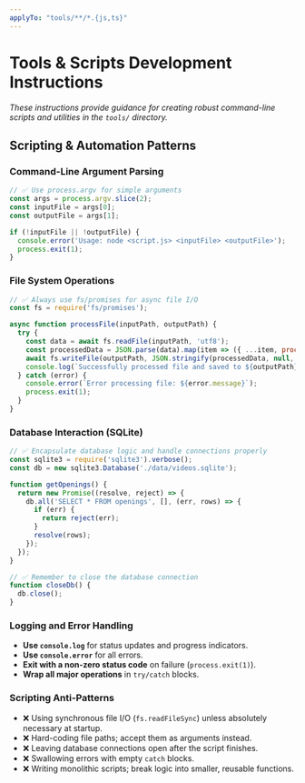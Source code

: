 ```yaml
---
applyTo: "tools/**/*.{js,ts}"
---
```


# Tools & Scripts Development Instructions

*These instructions provide guidance for creating robust command-line scripts and utilities in the `tools/` directory.*

## Scripting & Automation Patterns

### **Command-Line Argument Parsing**
```javascript
// ✅ Use process.argv for simple arguments
const args = process.argv.slice(2);
const inputFile = args[0];
const outputFile = args[1];

if (!inputFile || !outputFile) {
  console.error('Usage: node <script.js> <inputFile> <outputFile>');
  process.exit(1);
}
```

### **File System Operations**
```javascript
// ✅ Always use fs/promises for async file I/O
const fs = require('fs/promises');

async function processFile(inputPath, outputPath) {
  try {
    const data = await fs.readFile(inputPath, 'utf8');
    const processedData = JSON.parse(data).map(item => ({ ...item, processed: true }));
    await fs.writeFile(outputPath, JSON.stringify(processedData, null, 2));
    console.log(`Successfully processed file and saved to ${outputPath}`);
  } catch (error) {
    console.error(`Error processing file: ${error.message}`);
    process.exit(1);
  }
}
```

### **Database Interaction (SQLite)**
```javascript
// ✅ Encapsulate database logic and handle connections properly
const sqlite3 = require('sqlite3').verbose();
const db = new sqlite3.Database('./data/videos.sqlite');

function getOpenings() {
  return new Promise((resolve, reject) => {
    db.all('SELECT * FROM openings', [], (err, rows) => {
      if (err) {
        return reject(err);
      }
      resolve(rows);
    });
  });
}

// ✅ Remember to close the database connection
function closeDb() {
  db.close();
}
```

### **Logging and Error Handling**
- **Use `console.log`** for status updates and progress indicators.
- **Use `console.error`** for all errors.
- **Exit with a non-zero status code** on failure (`process.exit(1)`).
- **Wrap all major operations** in `try/catch` blocks.

### **Scripting Anti-Patterns**
- ❌ Using synchronous file I/O (`fs.readFileSync`) unless absolutely necessary at startup.
- ❌ Hard-coding file paths; accept them as arguments instead.
- ❌ Leaving database connections open after the script finishes.
- ❌ Swallowing errors with empty `catch` blocks.
- ❌ Writing monolithic scripts; break logic into smaller, reusable functions.
